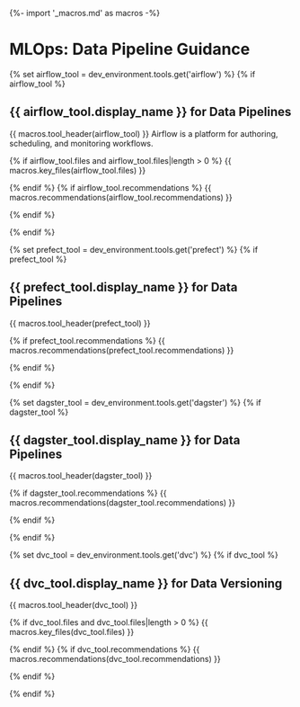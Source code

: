{%- import '_macros.md' as macros -%}
# MLOps: Data Pipeline Guidance

{% set airflow_tool = dev_environment.tools.get('airflow') %}
{% if airflow_tool %}

## {{ airflow_tool.display_name }} for Data Pipelines

{{ macros.tool_header(airflow_tool) }}
Airflow is a platform for authoring, scheduling, and monitoring workflows.

{% if airflow_tool.files and airflow_tool.files|length > 0 %}
{{ macros.key_files(airflow_tool.files) }}

{% endif %}
{% if airflow_tool.recommendations %}
{{ macros.recommendations(airflow_tool.recommendations) }}

{% endif %}

{% endif %}

{% set prefect_tool = dev_environment.tools.get('prefect') %}
{% if prefect_tool %}

## {{ prefect_tool.display_name }} for Data Pipelines

{{ macros.tool_header(prefect_tool) }}

{% if prefect_tool.recommendations %}
{{ macros.recommendations(prefect_tool.recommendations) }}

{% endif %}

{% endif %}

{% set dagster_tool = dev_environment.tools.get('dagster') %}
{% if dagster_tool %}

## {{ dagster_tool.display_name }} for Data Pipelines

{{ macros.tool_header(dagster_tool) }}

{% if dagster_tool.recommendations %}
{{ macros.recommendations(dagster_tool.recommendations) }}

{% endif %}

{% endif %}

{% set dvc_tool = dev_environment.tools.get('dvc') %}
{% if dvc_tool %}

## {{ dvc_tool.display_name }} for Data Versioning

{{ macros.tool_header(dvc_tool) }}

{% if dvc_tool.files and dvc_tool.files|length > 0 %}
{{ macros.key_files(dvc_tool.files) }}

{% endif %}
{% if dvc_tool.recommendations %}
{{ macros.recommendations(dvc_tool.recommendations) }}

{% endif %}

{% endif %}
